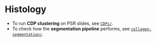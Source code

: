 # Histology

- To run **CDP clustering** on PSR slides, see [`CDPs/`](CDPs).
- To check how the **segmentation pipeline** performs, see [`collagen-segmentation/`](collagen-segmentation).
